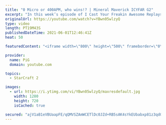 ```yaml
---
title: "0 Micro or 400APM, who wins!? | Mineral Maverick ICYFAR G2"
excerpt: "In this week’s episode of I Cast Your Freakin Awesome Replays (ICYFAR) players sent in their replays where they “only mined from one gas”.  CURRENT ICYFAR CHALLANGE: Fanatical Fanboy - Type \"I'm a Boxer fan\" in chat at the start of the game and then use your strategy inspired by that player. You can"
originalUrl: https://youtube.com/watch?v=YBwn05wlzyQ
type: video
length: PT19M43S
publishedDateTime: 2021-06-01T12:46:41Z
heat: 50

featuredContent: "<iframe width=\"800\" height=\"500\" frameborder=\"0\" src=\"https://www.youtube.com/embed/YBwn05wlzyQ\" allow=\"accelerometer; autoplay; encrypted-media; gyroscope; picture-in-picture\" allowfullscreen></iframe>"

provider:
  name: PiG
  domain: youtube.com

topics:
  - StarCraft 2

images:
  - url: https://i.ytimg.com/vi/YBwn05wlzyQ/maxresdefault.jpg
    width: 1280
    height: 720
    isCached: true

secured: "ajV1aB1eVBUaapFE/qQMVSZAmWCETlDc0JZd+RB5sAK4sYkEUbabxp81z3qdQZF9XkHSpt9m8wWtUxw95IhUbZzuVIPiyBH0m6NOnYgIPnCDDa6ze75php/JqtNpb7LQX71+ZvBLcv2RhRRaQK/oe8FWHPBJQWkcYbVAjXpdVBWD3DSM/SsWieQqQKI7Gr043TteUysLxsfy5McyuMnbHpG/+ca/TXV4BDYmm5E6Zrs7//GGdzI/G+btEPgmmDUezToR4NxFo2C/Tns69JU/wojhkrVVBTojxptjrvuj4RR/s9ebb+aBRNXgrBqjWuwGJqGbFzquetGlAzl90bfW5QIa4gEcr3bQDUkQbDyemJ6f6g36dk1W3yRShESHyJl8N/KL0AzsZzCKf2DQwPaMpuyWXu/8m7DWHsREbJlxGUs=;NmLJgFliAQnEgXxbk5q9Iw=="
---
```


